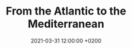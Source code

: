 ---
layout: post
title: "From the Atlantic to the Mediterranean"
date: 2021-03-31 12:00:00 +0200
permalink: "riding-along-canals.html"

link_collection: bikepacking-northern-spain.html
active_collection: "Bikepacking Northern Spain"
article: "2"
day_start: "7"
day_end: "15"
intro: "Before reaching Toulouse, a significant portion of the route remained rather uneventful and less captivating: After departing from the Flow Vélo near Cognac and making my way towards Barbézieux, I continued my journey along the EV3 until I reached the Canal de la Garonne. It wasn't until Toulouse and the Canal du Midi that I noticed a shift in the scenery: The flora started undergoing a transformation, the Pyrenees loomed in the distance, and the paved paths transitioned into dirt trails. The final hundred kilometers or so within the Parc naturel régional Corbières-Fenouillèdes marked a striking change – they were considerably more engaging."

statistics_duration: "8 days"
statistics_distance: "635 km"
statistics_ascent: "3,670 m"
statistics_surface: "13% unpaved"
statistics_highest_elevation: "450 m"
statistics_lowest_elevation: "0 m"

highlights_1_title: "The Canal du Midi"
highlights_1_description: "Originally named the Canal Royal en Languedoc, this canal is often regarded as one of the most remarkable construction works of the 17th century. Technically, its beginning aligns with the endpoint of the Canal de la Garonne. Stretching all the way from Toulouse to the Mediterranean Sea, the landscape's flora undergoes a transformation as one heads eastward, with the Pyrenees forming a captivating backdrop."
highlights_2_title: "Parc naturel régional Corbières-Fenouillèdes"
highlights_2_description: "Stretching between the l’Orbieu and La Têt rivers, you'll find 75 km of dirt paths and charming country roads that treat you to some stunning views. Head North, and you've got the Montagne Noire, showing off its highest peak – the Pic de Nore. Look to the South, and you'll catch sight of the Canigou, standing tall at 2,784 m. The flora here showcases Mediterranean characteristics – think garrigue, pine forests, and evergreen oaks."

img_thumbnail: /beneathopenskies/assets/img/col_northern-spain_article-2021-03-31_thumbnail.jpg
img_map: /beneathopenskies/assets/img/col_northern-spain_article-2021-03-31_map.jpg
img_bg: "article-2021-03-31"

imgcomp-4-land-port_img-1: /beneathopenskies/assets/img/20210323-130242.jpg
imgcomp-4-land-port_img-2: /beneathopenskies/assets/img/20210323-123030.jpg
imgcomp-4-land-port_img-3: /beneathopenskies/assets/img/20210323-160023.jpg
imgcomp-4-land-port_img-4: /beneathopenskies/assets/img/20210323-150631.jpg

imgcomp-2-land-n1_1: /beneathopenskies/assets/img/20210324-134323.jpg
imgcomp-2-land-n1_2: /beneathopenskies/assets/img/20210324-170545.jpg
---
